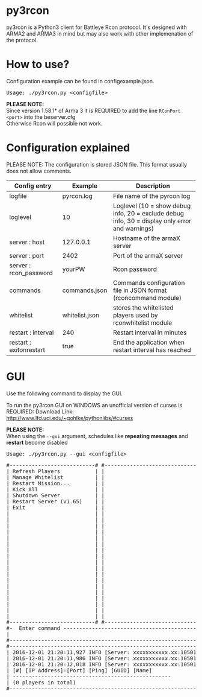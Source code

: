 py3rcon
============

py3rcon is a Python3 client for Battleye Rcon protocol. 
It's designed with ARMA2 and ARMA3 in mind but may also work with other implemenation of the protocol.


How to use?
===========

Configuration example can be found in configexample.json.

<pre>Usage: ./py3rcon.py &lt;configfile&gt;</pre>

**PLEASE NOTE:**<br />
Since version 1.58.1* of Arma 3 it is REQUIRED to add the line `RConPort <port>` into the beserver.cfg<br />
Otherwise Rcon will possible not work.

Configuration explained
=======================

PLEASE NOTE: The configuration is stored JSON file. This format usually does not allow comments.

Config entry            | Example        | Description
----------------------- | -------------- | -----------
logfile                 | pyrcon.log     | File name of the pyrcon log
loglevel                | 10             | Loglevel (10 = show debug info, 20 = exclude debug info, 30 = display only error and warnings)
server : host           | 127.0.0.1      | Hostname of the armaX server
server : port           | 2402           | Port of the armaX server
server : rcon_password  | yourPW         | Rcon password
commands                | commands.json  | Commands configuration file in JSON format (rconcommand module)
whitelist               | whitelist.json | stores the whitelisted players used by rconwhitelist module
restart : interval      | 240            | Restart interval in minutes
restart : exitonrestart | true           | End the application when restart interval has reached

GUI
========================
Use the following command to display the GUI.

To run the py3rcon GUI on WINDOWS an unofficial version of curses is REQUIRED: 
Download Link: http://www.lfd.uci.edu/~gohlke/pythonlibs/#curses

**PLEASE NOTE:**<br /> 
When using the `--gui` argument, schedules like **repeating messages** and **restart** become disabled

<pre>Usage: ./py3rcon.py --gui &lt;configfile&gt;</pre>

<pre>
#---------------------------# #-------------------------------------------------------------------------------#
| Refresh Players           | |                                                                               |
| Manage Whitelist          | |                                                                               |
| Restart Mission...        | |                                                                               |
| Kick All                  | |                                                                               |
| Shutdown Server           | |                                                                               |
| Restart Server (v1.65)    | |                                                                               |
| Exit                      | |                                                                               |
|                           | |                                                                               |
|                           | |                                                                               |
|                           | |                                                                               |
|                           | |                                                                               |
|                           | |                                                                               |
|                           | |                                                                               |
|                           | |                                                                               |
|                           | |                                                                               |
|                           | |                                                                               |
|                           | |                                                                               |
|                           | |                                                                               |
|                           | |                                                                               |
|                           | |                                                                               |
|                           | |                                                                               |
|                           | |                                                                               |
|                           | |                                                                               |
|                           | |                                                                               |
|                           | |                                                                               |
#---------------------------# #-------------------------------------------------------------------------------#
#-  Enter command --------------------------------------------------------------------------------------------#
|                                                                                                             |
#-------------------------------------------------------------------------------------------------------------#
#-------------------------------------------------------------------------------------------------------------#
| 2016-12-01 21:20:11,927 INFO [Server: xxxxxxxxxxx.xx:10501]: Authenticated                                  |
| 2016-12-01 21:20:11,986 INFO [Server: xxxxxxxxxxx.xx:10501]: RCon admin #0 (xx.xx0.xx1.97:54410) logged in  |
| 2016-12-01 21:20:12,018 INFO [Server: xxxxxxxxxxx.xx:10501]: Players on server:                             |
| [#] [IP Address]:[Port] [Ping] [GUID] [Name]                                                                |
| --------------------------------------------------                                                          |
| (0 players in total)                                                                                        |
#-------------------------------------------------------------------------------------------------------------#
</pre>
